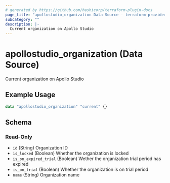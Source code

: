 ```yaml
---
# generated by https://github.com/hashicorp/terraform-plugin-docs
page_title: "apollostudio_organization Data Source - terraform-provider-apollostudio"
subcategory: ""
description: |-
  Current organization on Apollo Studio
---
```


# apollostudio_organization (Data Source)

Current organization on Apollo Studio

## Example Usage

```terraform
data "apollostudio_organization" "current" {}
```

<!-- schema generated by tfplugindocs -->
## Schema

### Read-Only

- `id` (String) Organization ID
- `is_locked` (Boolean) Whether the organization is locked
- `is_on_expired_trial` (Boolean) Wether the organization trial period has expired
- `is_on_trial` (Boolean) Whether the organization is on trial period
- `name` (String) Organization name
